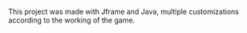 This project was made with Jframe and Java, multiple customizations according to the working of the game.
